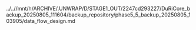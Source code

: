 ../..//mnt/h/ARCHIVE/.UNWRAP/D/STAGE1_OUT/2247cd293227/DuRiCore_backup_20250805_111604/backup_repository/phase5_5_backup_20250805_103905/data_flow_design.md